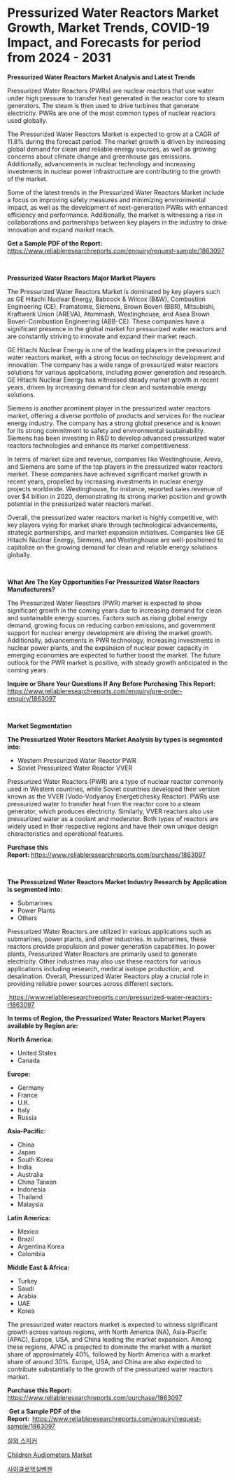 <p><h1>Pressurized Water Reactors Market Growth, Market Trends, COVID-19 Impact, and Forecasts for period from 2024 - 2031</h1></p><p><strong>Pressurized Water Reactors Market Analysis and Latest Trends</strong></p>
<p><p>Pressurized Water Reactors (PWRs) are nuclear reactors that use water under high pressure to transfer heat generated in the reactor core to steam generators. The steam is then used to drive turbines that generate electricity. PWRs are one of the most common types of nuclear reactors used globally.</p><p>The Pressurized Water Reactors Market is expected to grow at a CAGR of 11.8% during the forecast period. The market growth is driven by increasing global demand for clean and reliable energy sources, as well as growing concerns about climate change and greenhouse gas emissions. Additionally, advancements in nuclear technology and increasing investments in nuclear power infrastructure are contributing to the growth of the market.</p><p>Some of the latest trends in the Pressurized Water Reactors Market include a focus on improving safety measures and minimizing environmental impact, as well as the development of next-generation PWRs with enhanced efficiency and performance. Additionally, the market is witnessing a rise in collaborations and partnerships between key players in the industry to drive innovation and expand market reach.</p></p>
<p><strong>Get a Sample PDF of the Report:&nbsp;</strong> <a href="https://www.reliableresearchreports.com/enquiry/request-sample/1863097">https://www.reliableresearchreports.com/enquiry/request-sample/1863097</a></p>
<p>&nbsp;</p>
<p><strong>Pressurized Water Reactors Major Market Players</strong></p>
<p><p>The Pressurized Water Reactors Market is dominated by key players such as GE Hitachi Nuclear Energy, Babcock & Wilcox (B&W), Combustion Engineering (CE), Framatome, Siemens, Brown Boveri (BBR), Mitsubishi, Kraftwerk Union (AREVA), Atommash, Westinghouse, and Asea Brown Boveri-Combustion Engineering (ABB-CE). These companies have a significant presence in the global market for pressurized water reactors and are constantly striving to innovate and expand their market reach.</p><p>GE Hitachi Nuclear Energy is one of the leading players in the pressurized water reactors market, with a strong focus on technology development and innovation. The company has a wide range of pressurized water reactors solutions for various applications, including power generation and research. GE Hitachi Nuclear Energy has witnessed steady market growth in recent years, driven by increasing demand for clean and sustainable energy solutions.</p><p>Siemens is another prominent player in the pressurized water reactors market, offering a diverse portfolio of products and services for the nuclear energy industry. The company has a strong global presence and is known for its strong commitment to safety and environmental sustainability. Siemens has been investing in R&D to develop advanced pressurized water reactors technologies and enhance its market competitiveness.</p><p>In terms of market size and revenue, companies like Westinghouse, Areva, and Siemens are some of the top players in the pressurized water reactors market. These companies have achieved significant market growth in recent years, propelled by increasing investments in nuclear energy projects worldwide. Westinghouse, for instance, reported sales revenue of over $4 billion in 2020, demonstrating its strong market position and growth potential in the pressurized water reactors market.</p><p>Overall, the pressurized water reactors market is highly competitive, with key players vying for market share through technological advancements, strategic partnerships, and market expansion initiatives. Companies like GE Hitachi Nuclear Energy, Siemens, and Westinghouse are well-positioned to capitalize on the growing demand for clean and reliable energy solutions globally.</p></p>
<p>&nbsp;</p>
<p><strong>What Are The Key Opportunities For Pressurized Water Reactors Manufacturers?</strong></p>
<p><p>The Pressurized Water Reactors (PWR) market is expected to show significant growth in the coming years due to increasing demand for clean and sustainable energy sources. Factors such as rising global energy demand, growing focus on reducing carbon emissions, and government support for nuclear energy development are driving the market growth. Additionally, advancements in PWR technology, increasing investments in nuclear power plants, and the expansion of nuclear power capacity in emerging economies are expected to further boost the market. The future outlook for the PWR market is positive, with steady growth anticipated in the coming years.</p></p>
<p><strong>Inquire or Share Your Questions If Any Before Purchasing This Report:</strong> <a href="https://www.reliableresearchreports.com/enquiry/pre-order-enquiry/1863097">https://www.reliableresearchreports.com/enquiry/pre-order-enquiry/1863097</a></p>
<p>&nbsp;</p>
<p><strong>Market Segmentation</strong></p>
<p><strong>The Pressurized Water Reactors Market Analysis by types is segmented into:</strong></p>
<p><ul><li>Western Pressurized Water Reactor PWR</li><li>Soviet Pressurized Water Reactor VVER</li></ul></p>
<p><p>Pressurized Water Reactors (PWR) are a type of nuclear reactor commonly used in Western countries, while Soviet countries developed their version known as the VVER (Vodo-Vodyanoy Energetichesky Reactor). PWRs use pressurized water to transfer heat from the reactor core to a steam generator, which produces electricity. Similarly, VVER reactors also use pressurized water as a coolant and moderator. Both types of reactors are widely used in their respective regions and have their own unique design characteristics and operational features.</p></p>
<p><strong>Purchase this Report:&nbsp;</strong><a href="https://www.reliableresearchreports.com/purchase/1863097">https://www.reliableresearchreports.com/purchase/1863097</a></p>
<p>&nbsp;</p>
<p><strong>The Pressurized Water Reactors Market Industry Research by Application is segmented into:</strong></p>
<p><ul><li>Submarines</li><li>Power Plants</li><li>Others</li></ul></p>
<p><p>Pressurized Water Reactors are utilized in various applications such as submarines, power plants, and other industries. In submarines, these reactors provide propulsion and power generation capabilities. In power plants, Pressurized Water Reactors are primarily used to generate electricity. Other industries may also use these reactors for various applications including research, medical isotope production, and desalination. Overall, Pressurized Water Reactors play a crucial role in providing reliable power sources across different sectors.</p></p>
<p><a href="https://www.reliableresearchreports.com/pressurized-water-reactors-r1863097">&nbsp;https://www.reliableresearchreports.com/pressurized-water-reactors-r1863097</a></p>
<p><strong>In terms of Region, the Pressurized Water Reactors Market Players available by Region are:</strong></p>
<p>
    <p> <strong> North America: </strong>
        <ul>
            <li>United States</li>
            <li>Canada</li>
        </ul>
        </p> 
    <p> <strong> Europe: </strong>
        <ul>
            <li>Germany</li>
            <li>France</li>
            <li>U.K.</li>
            <li>Italy</li>
            <li>Russia</li>
        </ul>
        </p> 
    <p> <strong> Asia-Pacific: </strong>
        <ul>
            <li>China</li>
            <li>Japan</li>
            <li>South Korea</li>
            <li>India</li>
            <li>Australia</li>
            <li>China Taiwan</li>
            <li>Indonesia</li>
            <li>Thailand</li>
            <li>Malaysia</li>
        </ul>
        </p> 
    <p> <strong> Latin America: </strong>
        <ul>
            <li>Mexico</li>
            <li>Brazil</li>
            <li>Argentina Korea</li>
            <li>Colombia</li>
        </ul>
        </p> 
    <p> <strong> Middle East & Africa: </strong>
        <ul>
            <li>Turkey</li>
            <li>Saudi</li>
            <li>Arabia</li>
            <li>UAE</li>
            <li>Korea</li>
        </ul>
    </p>
    </p>
<p><p>The pressurized water reactors market is expected to witness significant growth across various regions, with North America (NA), Asia-Pacific (APAC), Europe, USA, and China leading the market expansion. Among these regions, APAC is projected to dominate the market with a market share of approximately 40%, followed by North America with a market share of around 30%. Europe, USA, and China are also expected to contribute substantially to the growth of the pressurized water reactors market.</p></p>
<p><strong>Purchase this Report: </strong><a href="https://www.reliableresearchreports.com/purchase/1863097">https://www.reliableresearchreports.com/purchase/1863097</a></p>
<p>&nbsp;<strong>Get a Sample PDF of the Report:&nbsp;&nbsp;</strong><a href="https://www.reliableresearchreports.com/enquiry/request-sample/1863097">https://www.reliableresearchreports.com/enquiry/request-sample/1863097</a></p>
<p><strong></strong></p>
<p><p><a href="https://medium.com/@genius6587678/%EC%95%BC%EC%99%B8-%EC%8A%A4%ED%94%BC%EC%BB%A4-%EC%8B%9C%EC%9E%A5-%EC%84%B1%EA%B3%B5%EC%A0%81%EC%9D%B8-%EB%B9%84%EC%A6%88%EB%8B%88%EC%8A%A4-%EC%A0%84%EB%9E%B5%EC%9D%98-%EC%97%B4%EC%87%A0-2031%EB%85%84%EA%B9%8C%EC%A7%80-%EC%98%88%EC%B8%A1-1da60bb03de8">실외 스피커</a></p><p><a href="https://frill-swim-3cd.notion.site/Children-Audiometers-Market-Research-Report-Its-History-and-Forecast-2024-to-2031-595a54de927d4d20984a0968e2fd5cbb">Children Audiometers Market</a></p><p><a href="https://medium.com/@fly879567/%EC%8B%B8%EC%9D%B4%ED%81%B4%EB%A1%9C%ED%97%A5%EC%8B%A4%EB%B2%A4%EC%A0%A0-%EC%8B%9C%EC%9E%A5-%EA%B7%9C%EB%AA%A8%EB%8A%94-%EC%A0%84-%EC%84%B8%EA%B3%84-%EC%82%B0%EC%97%85%EC%97%90%EC%84%9C-%EA%B0%80%EC%9E%A5-%EC%A2%8B%EC%9D%80-%EB%A7%88%EC%BC%80%ED%8C%85-%EC%B1%84%EB%84%90%EC%9D%84-%EB%93%9C%EB%9F%AC%EB%83%85%EB%8B%88%EB%8B%A4-f3da40d37a6c">사이클로헥실벤젠</a></p></p>